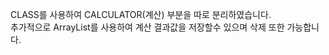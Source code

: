 CLASS를 사용하여 CALCULATOR(계산) 부분을 따로 분리하였습니다. <br>
추가적으로 ArrayList를 사용하여 계산 결과값을 저장할수 있으며 삭제 또한 가능합니다. <br>

